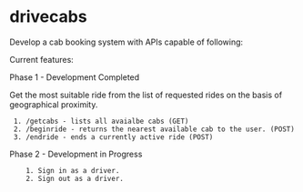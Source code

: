 # drivecabs

Develop a cab booking system with APIs capable of following:

Current features: 

 Phase 1 - Development Completed 
 
   Get the most suitable ride from the list of requested rides on the basis of geographical proximity.

     1. /getcabs - lists all avaialbe cabs (GET)
     2. /beginride - returns the nearest available cab to the user. (POST)
     3. /endride - ends a currently active ride (POST)
     
     
 Phase 2 - Development in Progress
 
        1. Sign in as a driver.
        2. Sign out as a driver.

